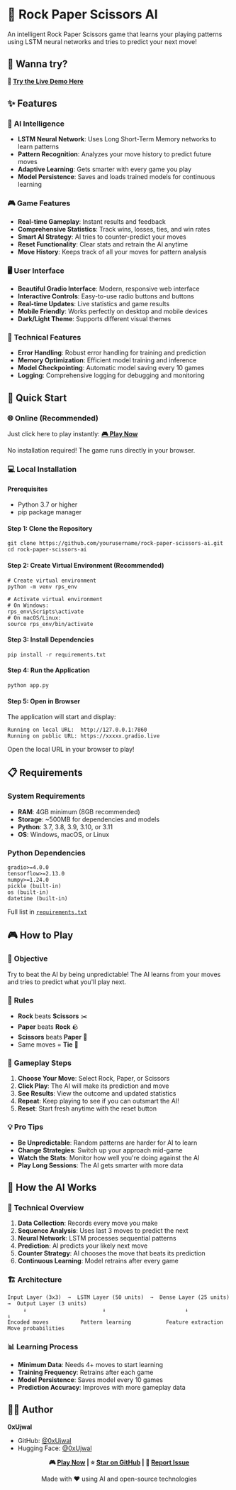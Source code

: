 🤖 Rock Paper Scissors AI
=========================

An intelligent Rock Paper Scissors game that learns your playing patterns using LSTM neural networks and tries to predict your next move!

🎯 Wanna try?
-------

**🚀 [Try the Live Demo Here](https://huggingface.co/spaces/0xUjwal/rock-paper-scissors-ai)**

✨ Features
----------

### 🧠 **AI Intelligence**

-   **LSTM Neural Network**: Uses Long Short-Term Memory networks to learn patterns
-   **Pattern Recognition**: Analyzes your move history to predict future moves
-   **Adaptive Learning**: Gets smarter with every game you play
-   **Model Persistence**: Saves and loads trained models for continuous learning

### 🎮 **Game Features**

-   **Real-time Gameplay**: Instant results and feedback
-   **Comprehensive Statistics**: Track wins, losses, ties, and win rates
-   **Smart AI Strategy**: AI tries to counter-predict your moves
-   **Reset Functionality**: Clear stats and retrain the AI anytime
-   **Move History**: Keeps track of all your moves for pattern analysis

### 🖥️ **User Interface**

-   **Beautiful Gradio Interface**: Modern, responsive web interface
-   **Interactive Controls**: Easy-to-use radio buttons and buttons
-   **Real-time Updates**: Live statistics and game results
-   **Mobile Friendly**: Works perfectly on desktop and mobile devices
-   **Dark/Light Theme**: Supports different visual themes

### 🔬 **Technical Features**

-   **Error Handling**: Robust error handling for training and prediction
-   **Memory Optimization**: Efficient model training and inference
-   **Model Checkpointing**: Automatic model saving every 10 games
-   **Logging**: Comprehensive logging for debugging and monitoring

🚀 Quick Start
--------------

### 🌐 Online (Recommended)

Just click here to play instantly: **[🎮 Play Now](https://huggingface.co/spaces/0xUjwal/rock-paper-scissors-ai)**

No installation required! The game runs directly in your browser.

### 💻 Local Installation

#### Prerequisites

-   Python 3.7 or higher
-   pip package manager

#### Step 1: Clone the Repository

```
git clone https://github.com/yourusername/rock-paper-scissors-ai.git
cd rock-paper-scissors-ai

```

#### Step 2: Create Virtual Environment (Recommended)

```
# Create virtual environment
python -m venv rps_env

# Activate virtual environment
# On Windows:
rps_env\Scripts\activate
# On macOS/Linux:
source rps_env/bin/activate

```

#### Step 3: Install Dependencies

```
pip install -r requirements.txt

```

#### Step 4: Run the Application

```
python app.py

```

#### Step 5: Open in Browser

The application will start and display:

```
Running on local URL:  http://127.0.0.1:7860
Running on public URL: https://xxxxx.gradio.live

```

Open the local URL in your browser to play!

📋 Requirements
---------------

### System Requirements

-   **RAM**: 4GB minimum (8GB recommended)
-   **Storage**: ~500MB for dependencies and models
-   **Python**: 3.7, 3.8, 3.9, 3.10, or 3.11
-   **OS**: Windows, macOS, or Linux

### Python Dependencies

```
gradio>=4.0.0
tensorflow>=2.13.0
numpy>=1.24.0
pickle (built-in)
os (built-in)
datetime (built-in)

```

Full list in [`requirements.txt`](https://github.com/0xUjwal/rock-paper-scissors-ai/blob/main/requirements.txt)

🎮 How to Play
--------------

### 🎯 **Objective**

Try to beat the AI by being unpredictable! The AI learns from your moves and tries to predict what you'll play next.

### 📝 **Rules**

-   **Rock** beats **Scissors** ✂️
-   **Paper** beats **Rock** 🪨
-   **Scissors** beats **Paper** 📄
-   Same moves = **Tie** 🤝

### 🎪 **Gameplay Steps**

1.  **Choose Your Move**: Select Rock, Paper, or Scissors
2.  **Click Play**: The AI will make its prediction and move
3.  **See Results**: View the outcome and updated statistics
4.  **Repeat**: Keep playing to see if you can outsmart the AI!
5.  **Reset**: Start fresh anytime with the reset button

### 💡 **Pro Tips**

-   **Be Unpredictable**: Random patterns are harder for AI to learn
-   **Change Strategies**: Switch up your approach mid-game
-   **Watch the Stats**: Monitor how well you're doing against the AI
-   **Play Long Sessions**: The AI gets smarter with more data

🧠 How the AI Works
-------------------

### 🔬 **Technical Overview**

1.  **Data Collection**: Records every move you make
2.  **Sequence Analysis**: Uses last 3 moves to predict the next
3.  **Neural Network**: LSTM processes sequential patterns
4.  **Prediction**: AI predicts your likely next move
5.  **Counter Strategy**: AI chooses the move that beats its prediction
6.  **Continuous Learning**: Model retrains after every game

### 🏗️ **Architecture**

```
Input Layer (3x3)  →  LSTM Layer (50 units)  →  Dense Layer (25 units)  →  Output Layer (3 units)
     ↓                        ↓                         ↓                        ↓
Encoded moves          Pattern learning           Feature extraction        Move probabilities

```

### 📊 **Learning Process**

-   **Minimum Data**: Needs 4+ moves to start learning
-   **Training Frequency**: Retrains after each game
-   **Model Persistence**: Saves model every 10 games
-   **Prediction Accuracy**: Improves with more gameplay data

👨‍💻 Author
------------

**0xUjwal**

-   GitHub: [@0xUjwal](https://github.com/0xUjwal)
-   Hugging Face: [@0xUjwal](https://huggingface.co/0xUjwal)

<div align="center">

**🎮 [Play Now](https://huggingface.co/spaces/0xUjwal/rock-paper-scissors-ai) | ⭐ [Star on GitHub](https://github.com/yourusername/rock-paper-scissors-ai) | 🐛 [Report Issue](https://github.com/0xUjwal/rock-paper-scissors-ai/issues)**

Made with ❤️ using AI and open-source technologies

</div>

